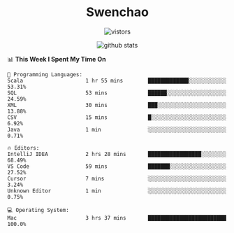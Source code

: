 <h1 align="center">Swenchao</h3>

<p align="center">
  <img src="https://visitor-badge.glitch.me/badge?page_id=Swenchao" alt="vistors" />
</p>

<p align="center">
  <img src="https://github-readme-stats.vercel.app/api?username=Swenchao&count_private=true&show_icons=true&theme=vue-dark&hide_title=true" alt="github stats" />
</p>

<!--START_SECTION:waka-->
📊 **This Week I Spent My Time On** 

```text
💬 Programming Languages: 
Scala                    1 hr 55 mins        █████████████░░░░░░░░░░░░   53.31% 
SQL                      53 mins             ██████░░░░░░░░░░░░░░░░░░░   24.59% 
XML                      30 mins             ███░░░░░░░░░░░░░░░░░░░░░░   13.88% 
CSV                      15 mins             █░░░░░░░░░░░░░░░░░░░░░░░░   6.92% 
Java                     1 min               ░░░░░░░░░░░░░░░░░░░░░░░░░   0.71%

🔥 Editors: 
IntelliJ IDEA            2 hrs 28 mins       █████████████████░░░░░░░░   68.49% 
VS Code                  59 mins             ███████░░░░░░░░░░░░░░░░░░   27.52% 
Cursor                   7 mins              ░░░░░░░░░░░░░░░░░░░░░░░░░   3.24% 
Unknown Editor           1 min               ░░░░░░░░░░░░░░░░░░░░░░░░░   0.75%

💻 Operating System: 
Mac                      3 hrs 37 mins       █████████████████████████   100.0%

```


<!--END_SECTION:waka-->
